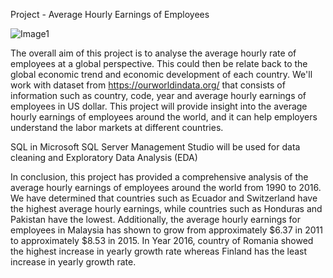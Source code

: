 Project - Average Hourly Earnings of Employees

![Image1](https://user-images.githubusercontent.com/122255738/220276420-564f6289-e3e9-4101-8178-f57e879d19a1.png)

The overall aim of this project is to analyse the average hourly rate of employees at a global perspective. This could then be relate back to the global economic trend and economic development of each country. We'll work with dataset from https://ourworldindata.org/ that consists of information such as country, code, year and average hourly earnings of employees in US dollar. This project will provide insight into the average hourly earnings of employees around the world, and it can help employers understand the labor markets at different countries.

SQL in Microsoft SQL Server Management Studio will be used for data cleaning and Exploratory Data Analysis (EDA)


In conclusion, this project has provided a comprehensive analysis of the average hourly earnings of employees around the world from 1990 to 2016. We have determined that countries such as Ecuador and Switzerland have the highest average hourly earnings, while countries such as Honduras and Pakistan have the lowest. Additionally, the average hourly earnings for employees in Malaysia has shown to grow from approximately $6.37 in 2011 to approximately $8.53 in 2015. In Year 2016, country of Romania showed the highest increase in yearly growth rate whereas Finland has the least increase in yearly growth rate. 
